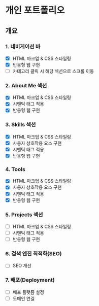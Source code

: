 # 개인 포트폴리오

## 개요

### 1. 네비게이션 바

- [x] HTML 마크업 & CSS 스타일링
- [x] 반응형 웹 구현
- [ ] 카테고리 클릭 시 해당 섹션으로 스크롤 이동

### 2. About Me 섹션

- [x] HTML 마크업 & CSS 스타일링
- [x] 시맨틱 태그 적용
- [x] 반응형 웹 구현

### 3. Skills 섹션

- [x] HTML 마크업 & CSS 스타일링
- [x] 사용자 상호작용 요소 구현
- [x] 시맨틱 태그 적용
- [x] 반응형 웹 구현

### 4. Tools

- [x] HTML 마크업 & CSS 스타일링
- [x] 사용자 상호작용 요소 구현
- [x] 시맨틱 태그 적용
- [x] 반응형 웹 구현

### 5. Projects 섹션

- [ ] HTML 마크업 & CSS 스타일링
- [ ] 시맨틱 태그 적용
- [ ] 반응형 웹 구현

### 6. 검색 엔진 최적화(SEO)

- [ ] SEO 개선

### 7. 배포(Deployment)

- [ ] 배포 플랫폼 설정
- [ ] 도메인 연결
